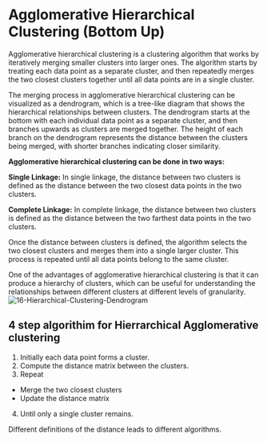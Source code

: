 # Agglomerative Hierarchical Clustering (Bottom Up)
Agglomerative hierarchical clustering is a clustering algorithm that works by iteratively merging smaller clusters into larger ones. The algorithm starts by treating
each data point as a separate cluster, and then repeatedly merges the two closest clusters together until all data points are in a single cluster.

The merging process in agglomerative hierarchical clustering can be visualized as a dendrogram, which is a tree-like diagram that shows the hierarchical relationships 
between clusters. The dendrogram starts at the bottom with each individual data point as a separate cluster, and then branches upwards as clusters are merged together. 
The height of each branch on the dendrogram represents the distance between the clusters being merged, with shorter branches indicating closer similarity.

**Agglomerative hierarchical clustering can be done in two ways:**

**Single Linkage:** In single linkage, the distance between two clusters is defined as the distance between the two closest data points in the two clusters.

**Complete Linkage:** In complete linkage, the distance between two clusters is defined as the distance between the two farthest data points in the two clusters.

Once the distance between clusters is defined, the algorithm selects the two closest clusters and merges them into a single larger cluster. This process is repeated
until all data points belong to the same cluster.

One of the advantages of agglomerative hierarchical clustering is that it can produce a hierarchy of clusters, which can be useful for understanding the relationships 
between different clusters at different levels of granularity. 
![16-Hierarchical-Clustering-Dendrogram](https://user-images.githubusercontent.com/128781536/236629241-8b9f0b18-94b5-4d42-9643-f479e8f00692.png)

## 4 step algorithim for Hierrarchical Agglomerative clustering

1) Initially each data point forms a cluster.
2) Compute the distance matrix between the clusters.
3) Repeat
- Merge the two closest clusters
- Update the distance matrix
4) Until only a single cluster remains.

Different definitions of the distance leads to different algorithms.

